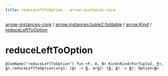 ```yaml
---
title: reduceLeftToOption - arrow-instances-core
---
```


[arrow-instances-core](../../index.html) / [arrow.instances.tuple2.foldable](../index.html) / [arrow.Kind](index.html) / [reduceLeftToOption](./reduce-left-to-option.html)

# reduceLeftToOption

`@JvmName("reduceLeftToOption") fun <F, A, B> Kind<Kind<ForTuple2, `[`F`](reduce-left-to-option.html#F)`>, `[`A`](reduce-left-to-option.html#A)`>.reduceLeftToOption(arg1: (`[`A`](reduce-left-to-option.html#A)`) -> `[`B`](reduce-left-to-option.html#B)`, arg2: (`[`B`](reduce-left-to-option.html#B)`, `[`A`](reduce-left-to-option.html#A)`) -> `[`B`](reduce-left-to-option.html#B)`): Option<`[`B`](reduce-left-to-option.html#B)`>`